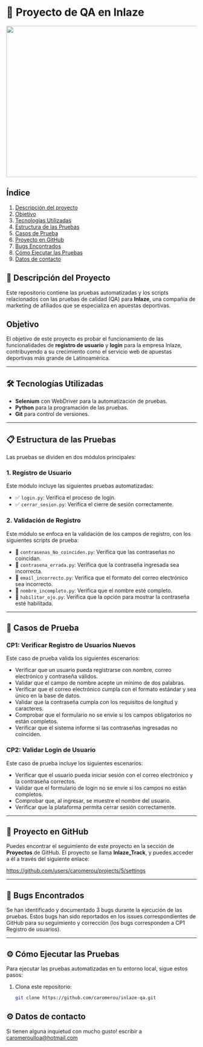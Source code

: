 # 🚀 Proyecto de QA en Inlaze

<img src="https://th.bing.com/th/id/OIP.Nl1SszF1F9c-Y0t083n0FgHaFS?rs=1&pid=ImgDetMain" width="800" height="400">

## Índice

1. [Descripción del proyecto](#descripción-del-proyecto)
2. [Objetivo](#objetivo)
3. [Tecnologías Utilizadas](#tecnologías-utilizadas)
4. [Estructura de las Pruebas](#estructura-de-las-pruebas)
5. [Casos de Prueba](#casos-de-prueba)
6. [Proyecto en GitHub](#proyecto-en-github)
7. [Bugs Encontrados](#bugs-encontrados)
8. [Cómo Ejecutar las Pruebas](#cómo-ejecutar-las-pruebas)
9. [Datos de contacto](#datos-de-contacto)

## 📜 Descripción del Proyecto

Este repositorio contiene las pruebas automatizadas y los scripts relacionados con las pruebas de calidad (QA) para **Inlaze**, una compañía de marketing de afiliados que se especializa en apuestas deportivas.

## Objetivo

El objetivo de este proyecto es probar el funcionamiento de las funcionalidades de **registro de usuario** y **login** para la empresa Inlaze, contribuyendo a su crecimiento como el servicio web de apuestas deportivas más grande de Latinoamérica.

---

## 🛠 Tecnologías Utilizadas

- **Selenium** con WebDriver para la automatización de pruebas.
- **Python** para la programación de las pruebas.
- **Git** para control de versiones.

---

## 📋 Estructura de las Pruebas

Las pruebas se dividen en dos módulos principales:

### 1. **Registro de Usuario**
Este módulo incluye las siguientes pruebas automatizadas:

- ✅ `login.py`: Verifica el proceso de login.
- ✅ `cerrar_sesion.py`: Verifica el cierre de sesión correctamente.

### 2. **Validación de Registro**
Este módulo se enfoca en la validación de los campos de registro, con los siguientes scripts de prueba:

- 🔑 `contrasenas_No_coinciden.py`: Verifica que las contraseñas no coincidan.
- 🔑 `contrasena_errada.py`: Verifica que la contraseña ingresada sea incorrecta.
- 🔑 `email_incorrecto.py`: Verifica que el formato del correo electrónico sea incorrecto.
- 🔑 `nombre_incompleto.py`: Verifica que el nombre esté completo.
- 🔑 `habilitar_ojo.py`: Verifica que la opción para mostrar la contraseña esté habilitada.

---

## 📝 Casos de Prueba

### CP1: Verificar Registro de Usuarios Nuevos

Este caso de prueba valida los siguientes escenarios:

- Verificar que un usuario pueda registrarse con nombre, correo electrónico y contraseña válidos.
- Validar que el campo de nombre acepte un mínimo de dos palabras.
- Verificar que el correo electrónico cumpla con el formato estándar y sea único en la base de datos.
- Validar que la contraseña cumpla con los requisitos de longitud y caracteres.
- Comprobar que el formulario no se envíe si los campos obligatorios no están completos.
- Verificar que el sistema informe si las contraseñas ingresadas no coinciden.

### CP2: Validar Login de Usuario

Este caso de prueba incluye los siguientes escenarios:

- Verificar que el usuario pueda iniciar sesión con el correo electrónico y la contraseña correctos.
- Validar que el formulario de login no se envíe si los campos no están completos.
- Comprobar que, al ingresar, se muestre el nombre del usuario.
- Verificar que la plataforma permita cerrar sesión correctamente.

---

## 📂 Proyecto en GitHub

Puedes encontrar el seguimiento de este proyecto en la sección de **Proyectos** de GitHub. El proyecto se llama **Inlaze_Track**, y puedes acceder a él a través del siguiente enlace:

https://github.com/users/caromerou/projects/5/settings

---

## 🐞 Bugs Encontrados

Se han identificado y documentado 3 bugs durante la ejecución de las pruebas. Estos bugs han sido reportados en los issues correspondientes de GitHub para su seguimiento y corrección (los bugs corresponden a CP1 Registro de usuarios).

---

## ⚙️ Cómo Ejecutar las Pruebas

Para ejecutar las pruebas automatizadas en tu entorno local, sigue estos pasos:

1. Clona este repositorio:
   ```bash
   git clone https://github.com/caromerou/inlaze-qa.git

## ⚙️ Datos de contacto 
Si tienen alguna inquietud con mucho gusto! escribir a caromeroulloa@hotmail.com 
